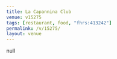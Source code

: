 ```yaml
---
title: La Capannina Club
venue: v15275
tags: [restaurant, food, "fhrs:413242"]
permalink: /v/15275/
layout: venue
---
```

null